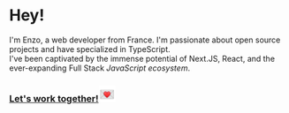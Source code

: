 # Hey!


I'm Enzo, a web developer from France. I'm passionate about open source projects and have specialized in TypeScript. 
<br />
I've been captivated by the immense potential of Next.JS, React, and the ever-expanding Full Stack *JavaScript ecosystem*.

### <a href="mailto:enzo.bacqueyrisses@gmail.com">Let's work together!<img src="email.webp" width="30" height="30" alt="Lien vers exemple.com"></a>
